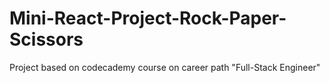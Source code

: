 # Mini-React-Project-Rock-Paper-Scissors
Project based on codecademy course on career path "Full-Stack Engineer"
